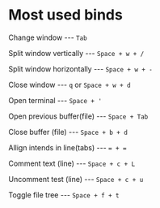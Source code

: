 # Most used binds
Change window --- `Tab` 

Split window vertically --- `Space + w + /`  

Split window horizontally --- `Space + w + -`  

Close window --- `q` or `Space + w + d`

Open terminal --- `Space + ' `

Open previous buffer(file) --- `Space + Tab`

Close buffer (file) --- `Space + b + d`

Allign intends in line(tabs) ---  `= + =`

Comment text (line) --- `Space + c + L`

Uncomment test (line) --- `Space + c + u`

Toggle file tree --- `Space + f + t`
